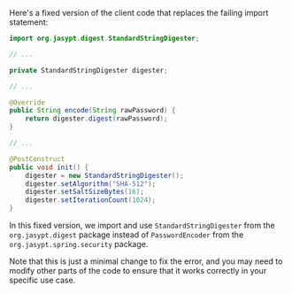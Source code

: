 Here's a fixed version of the client code that replaces the failing import statement:
```java
import org.jasypt.digest.StandardStringDigester;

// ...

private StandardStringDigester digester;

// ...

@Override
public String encode(String rawPassword) {
    return digester.digest(rawPassword);
}

// ...

@PostConstruct
public void init() {
    digester = new StandardStringDigester();
    digester.setAlgorithm("SHA-512");
    digester.setSaltSizeBytes(16);
    digester.setIterationCount(1024);
}
```
In this fixed version, we import and use `StandardStringDigester` from the `org.jasypt.digest` package instead of `PasswordEncoder` from the `org.jasypt.spring.security` package.

Note that this is just a minimal change to fix the error, and you may need to modify other parts of the code to ensure that it works correctly in your specific use case.